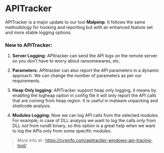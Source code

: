 # APITracker

APITracker is a major update to our tool **Malpimp**. It follows the same methodology for hooking and reporting but with an enhanced feature set and more stable logging options.

### New to APITracker: 

1. **Server Logging:** APItracker can send the API logs on the remote server so you don’t have to worry about ransomewares, etc.

2. **Parameters:** APItracker can also report the API parameters in a dynamic approach. We can change the number of parameters as per our requirements.

3. **Heap Only logging:** APITracker support heap only logging, it means by enabling the logheap option in config file it will only report the API calls that are coming from heap region. It is useful in malware unpacking and shellcode analysis.

4. **Modules Logging:** Now we can log API calls from the selected modules. For example, in case of DLL analysis we want to log the calls only from DLL not from rundll binary, so this option is a great help when we want to log the APIs only from some specific modules.

> More info at : https://cysinfo.com/apitracker-windows-api-tracing-tool/
